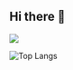 ## Hi there 👋

<picture>
  <source
    srcset="https://github-readme-stats.vercel.app/api/top-langs/?username=wyywyy23&layout=compact&theme=nord&hide_border=true"
    media="(prefers-color-scheme: dark)"
  />
  <source
    srcset="https://github-readme-stats.vercel.app/api/top-langs/?username=wyywyy23&layout=compact&hide_border=true"
    media="(prefers-color-scheme: light), (prefers-color-scheme: no-preference)"
  />
  <img src="https://github-readme-stats.vercel.app/api/top-langs/?username=wyywyy23&layout=compact&hide_border=true"
</picture>

![Top Langs](https://github-readme-stats.vercel.app/api/top-langs/?username=wyywyy23&layout=compact)
